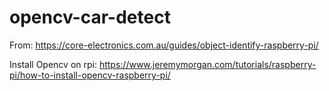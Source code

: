 # opencv-car-detect

From: https://core-electronics.com.au/guides/object-identify-raspberry-pi/

Install Opencv on rpi: https://www.jeremymorgan.com/tutorials/raspberry-pi/how-to-install-opencv-raspberry-pi/
